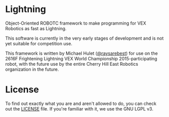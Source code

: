 # Lightning
Object-Oriented ROBOTC framework to make programming for VEX Robotics as fast as Lightning.

This software is currently in the very early stages of development and is not yet suitable for competition use.

This framework is written by Michael Hulet ([@raysarebest](https://github.com/raysarebest)) for use on the 2616F Frightening Lightning VEX World Championship 2015-participating robot, with the future use by the entire Cherry Hill East Robotics organization in the future.

# License
To find out exactly what you are and aren't allowed to do, you can check out the [LICENSE](https://github.com/EastRobotics/Lightning/blob/master/LICENSE) file. If you're familiar with it, we use the GNU LGPL v3.
